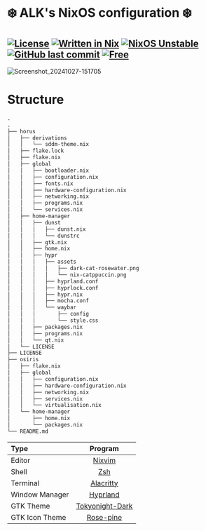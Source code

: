 # ❄️ ALK's NixOS configuration ❄️

[![License](https://img.shields.io/github/license/alcestide/nixos)](https://en.wikipedia.org/wiki/Unlicense)
[![Written in Nix](https://img.shields.io/badge/code-nix-blue)](https://nixos.org/)
[![NixOS Unstable](https://img.shields.io/badge/NixOS-24.05-blue.svg?style=flat-square&logo=NixOS&logoColor=white)](https://nixos.org)
[![GitHub last commit](https://img.shields.io/github/last-commit/alcestide/nixos)](#)
[![Free](https://img.shields.io/badge/free_for_non_commercial_use-brightgreen)](#-license)
---
![Screenshot_20241027-151705](https://github.com/user-attachments/assets/a46fb958-461d-4bc5-a15d-0377ce170ff1)

# Structure
```markdown
.
.
├── horus
│   ├── derivations
│   │   └── sddm-theme.nix
│   ├── flake.lock
│   ├── flake.nix
│   ├── global
│   │   ├── bootloader.nix
│   │   ├── configuration.nix
│   │   ├── fonts.nix
│   │   ├── hardware-configuration.nix
│   │   ├── networking.nix
│   │   ├── programs.nix
│   │   └── services.nix
│   ├── home-manager
│   │   ├── dunst
│   │   │   ├── dunst.nix
│   │   │   └── dunstrc
│   │   ├── gtk.nix
│   │   ├── home.nix
│   │   ├── hypr
│   │   │   ├── assets
│   │   │   │   ├── dark-cat-rosewater.png
│   │   │   │   └── nix-catppuccin.png
│   │   │   ├── hyprland.conf
│   │   │   ├── hyprlock.conf
│   │   │   ├── hypr.nix
│   │   │   ├── mocha.conf
│   │   │   └── waybar
│   │   │       ├── config
│   │   │       └── style.css
│   │   ├── packages.nix
│   │   ├── programs.nix
│   │   └── qt.nix
│   └── LICENSE
├── LICENSE
├── osiris
│   ├── flake.nix
│   ├── global
│   │   ├── configuration.nix
│   │   ├── hardware-configuration.nix
│   │   ├── networking.nix
│   │   ├── services.nix
│   │   └── virtualisation.nix
│   └── home-manager
│       ├── home.nix
│       └── packages.nix
└── README.md
```

| Type           | Program      |
| :------------- | :----------: |
| Editor         | [Nixvim](https://github.com/nix-community/nixvim) |
| Shell          | [Zsh](https://ohmyz.sh/) |
| Terminal       | [Alacritty](https://alacritty.org/) |
| Window Manager | [Hyprland](https://hyprland.org/) |
| GTK Theme      | [Tokyonight-Dark](https://github.com/Fausto-Korpsvart/Tokyonight-GTK-Theme) |
| GTK Icon Theme | [Rose-pine](https://github.com/rose-pine/gtk) |
